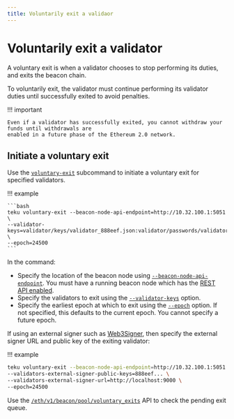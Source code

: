 ```yaml
---
title: Voluntarily exit a validaor
---
```


# Voluntarily exit a validator

A voluntary exit is when a validator chooses to stop performing its duties, and exits the beacon
chain.

To voluntarily exit, the validator must continue performing its validator duties until successfully
exited to avoid penalties.

!!! important

    Even if a validator has successfully exited, you cannot withdraw your funds until withdrawals are
    enabled in a future phase of the Ethereum 2.0 network.

## Initiate a voluntary exit

Use the [`voluntary-exit`](../Reference/CLI/Subcommands/Voluntary-Exit.md) subcommand to initiate
a voluntary exit for specified validators.

!!! example

    ```bash
    teku voluntary-exit --beacon-node-api-endpoint=http://10.32.100.1:5051 \
    --validator-keys=validator/keys/validator_888eef.json:validator/passwords/validator_888eef.txt \
    --epoch=24500
    ```

In the command:

* Specify the location of the beacon node using
    [`--beacon-node-api-endpoint`](../Reference/CLI/Subcommands/Voluntary-Exit.md#beacon-node-api-endpoint).
    You must have a running beacon node which has the [REST API enabled].
* Specify the validators to exit using the
   [`--validator-keys`](../Reference/CLI/Subcommands/Voluntary-Exit.md#validator-keys) option.
* Specify the earliest epoch at which to exit using the [`--epoch`](../Reference/CLI/Subcommands/Voluntary-Exit.md#epoch)
    option. If not specified, this defaults to the current epoch. You cannot specify a future epoch.

If using an external signer such as [Web3Signer], then specify the external signer URL and
public key of the exiting validator:

!!! example

   ```bash
   teku voluntary-exit --beacon-node-api-endpoint=http://10.32.100.1:5051 \
   --validators-external-signer-public-keys=888eef... \
   --validators-external-signer-url=http://localhost:9000 \
   --epoch=24500
   ```

Use the [`/eth/v1/beacon/pool/voluntary_exits`](https://consensys.github.io/teku/#operation/getEthV1BeaconPoolVoluntary_exits)
API to check the pending exit queue.

<!-- links -->
[Web3Signer]: https://docs.web3signer.consensys.net/en/latest/
[REST API enabled]: ../Reference/CLI/CLI-Syntax.md#rest-api-enabled
